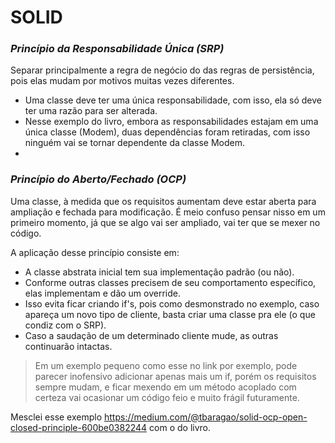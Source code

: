 SOLID
=====

### *Princípio da Responsabilidade Única (SRP)*
Separar principalmente a regra de negócio do das regras de persistência, pois elas mudam por motivos muitas vezes diferentes.

* Uma classe deve ter uma única responsabilidade, com isso, ela só deve ter uma razão para ser alterada.
* Nesse exemplo do livro, embora as responsabilidades estajam em uma única classe (Modem), duas dependências foram retiradas, com isso ninguém vai se tornar dependente da classe Modem.
* 
### *Princípio do Aberto/Fechado (OCP)*
Uma classe, à medida que os requisitos aumentam deve estar aberta para ampliação e fechada para modificação. É meio confuso pensar nisso em um primeiro momento, já que se algo vai ser ampliado, vai ter que se mexer no código.

A aplicação desse princípio consiste em:
* A classe abstrata inicial tem sua implementação padrão (ou não).
* Conforme outras classes precisem de seu comportamento específico, elas implementam e dão um override.
* Isso evita ficar criando if's, pois como desmonstrado no exemplo, caso apareça um novo tipo de cliente, basta criar uma classe pra ele (o que condiz com o SRP).
* Caso a saudação de um determinado cliente mude, as outras continuarão intactas.

> Em um exemplo pequeno como esse no link por exemplo, pode parecer inofensivo adicionar apenas mais um if, porém os requisitos sempre mudam, e ficar mexendo em um método acoplado com certeza vai ocasionar um código feio e muito frágil futuramente.

Mesclei esse exemplo https://medium.com/@tbaragao/solid-ocp-open-closed-principle-600be0382244 com o do livro.
